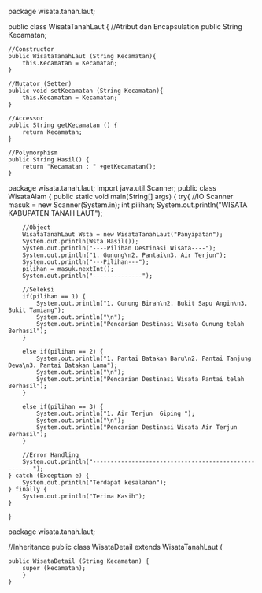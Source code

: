 package wisata.tanah.laut;

public class WisataTanahLaut {
    //Atribut dan Encapsulation
    public String Kecamatan;
    
    //Constructor
    public WisataTanahLaut (String Kecamatan){
        this.Kecamatan = Kecamatan;
    }
    
    //Mutator (Setter)
    public void setKecamatan (String Kecamatan){
        this.Kecamatan = Kecamatan;
    }

    //Accessor
    public String getKecamatan () {
        return Kecamatan;
    }
    
    //Polymorphism
    public String Hasil() {
        return "Kecamatan : " +getKecamatan();
    }




package wisata.tanah.laut;
import java.util.Scanner;
public class WisataAlam {
    public static void main(String[] args) {
    try{
        //IO
        Scanner masuk = new Scanner(System.in);
        int pilihan;
        System.out.println("WISATA KABUPATEN TANAH LAUT");
        
        //Object
        WisataTanahLaut Wsta = new WisataTanahLaut("Panyipatan");
        System.out.println(Wsta.Hasil());
        System.out.println("----Pilihan Destinasi Wisata----");
        System.out.println("1. Gunung\n2. Pantai\n3. Air Terjun");
        System.out.println("---Pilihan---");
        pilihan = masuk.nextInt();
        System.out.println("--------------");
        
        //Seleksi
        if(pilihan == 1) {
            System.out.println("1. Gunung Birah\n2. Bukit Sapu Angin\n3. Bukit Tamiang");
            System.out.println("\n");
            System.out.println("Pencarian Destinasi Wisata Gunung telah Berhasil");
        }
        
        else if(pilihan == 2) {
            System.out.println("1. Pantai Batakan Baru\n2. Pantai Tanjung Dewa\n3. Pantai Batakan Lama");
            System.out.println("\n");
            System.out.println("Pencarian Destinasi Wisata Pantai telah Berhasil");
        }
        
        else if(pilihan == 3) {
            System.out.println("1. Air Terjun  Giping ");
            System.out.println("\n");
            System.out.println("Pencarian Destinasi Wisata Air Terjun Berhasil");
        }
        
        //Error Handling
        System.out.println("-----------------------------------------------------");      
    } catch (Exception e) {
        System.out.println("Terdapat kesalahan");    
    } finally {
        System.out.println("Terima Kasih");
    }
     
    }

package wisata.tanah.laut;

//Inheritance
public class WisataDetail extends WisataTanahLaut (

    public WisataDetail (String Kecamatan) {
        super (kecamatan);
        }
    }



  
